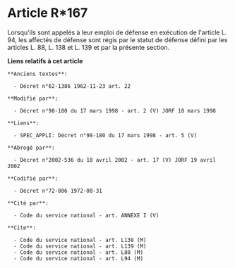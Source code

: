 # Article R*167

Lorsqu'ils sont appelés à leur emploi de défense en exécution de l'article L. 94, les affectés de défense sont régis par le
statut de défense défini par les articles L. 88, L. 138 et L. 139 et par la présente section.

**Liens relatifs à cet article**

	**Anciens textes**:

	  - Décret n°62-1386 1962-11-23 art. 22

	**Modifié par**:

	  - Décret n°98-180 du 17 mars 1998 - art. 2 (V) JORF 18 mars 1998

	**Liens**:

	  - SPEC_APPLI: Décret n°98-180 du 17 mars 1998 - art. 5 (V)

	**Abrogé par**:

	  - Décret n°2002-536 du 18 avril 2002 - art. 17 (V) JORF 19 avril 2002

	**Codifié par**:

	  - Décret n°72-806 1972-08-31

	**Cité par**:

	  - Code du service national - art. ANNEXE I (V)

	**Cite**:

	  - Code du service national - art. L138 (M)
	  - Code du service national - art. L139 (M)
	  - Code du service national - art. L88 (M)
	  - Code du service national - art. L94 (M)
